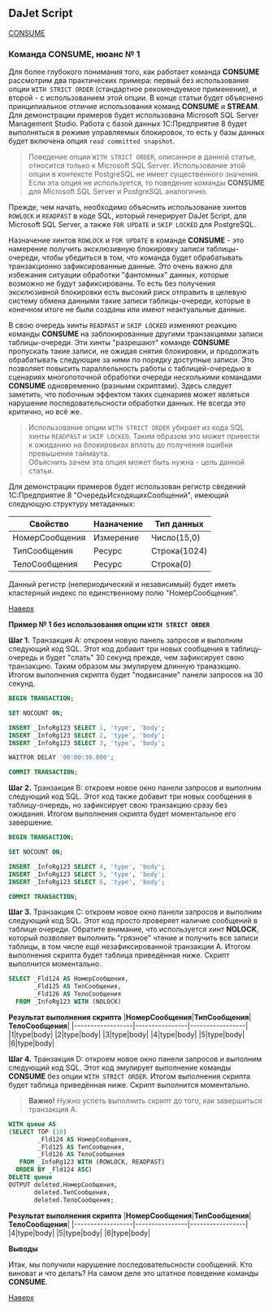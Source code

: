 ## DaJet Script

[CONSUME](https://github.com/zhichkin/dajet/tree/main/doc/dajet-script/databases/consume/README.md)

### Команда CONSUME, нюанс № 1

Для более глубокого понимания того, как работает команда **CONSUME** рассмотрим два практических примера: первый без использования опции ```WITH STRICT ORDER``` (стандартное рекомендуемое применение), и второй - с использованием этой опции. В конце статьи будет объяснено принципиальное отличие использования команд **CONSUME** и **STREAM**. Для демонстрации примеров будет использована Microsoft SQL Server Management Studio. Работа с базой данных 1С:Предприятие 8 будет выполняться в режиме управляемых блокировок, то есть у базы данных будет включена опция ```read committed snapshot```.

> Поведение опции ```WITH STRICT ORDER```, описанное в данной статье, относится только к Microsoft SQL Server. Использование этой опции в контексте PostgreSQL не имеет существенного значения. Если эта опция не используется, то поведение команды **CONSUME** для Microsoft SQL Server и PostgreSQL аналогично.

Прежде, чем начать, необходимо объяснить использование хинтов ```ROWLOCK``` и ```READPAST``` в коде SQL, который генерирует DaJet Script, для Microsoft SQL Server, а также ```FOR UPDATE``` и ```SKIP LOCKED``` для PostgreSQL.

Назначение хинтов ```ROWLOCK``` и ```FOR UPDATE``` в команде **CONSUME** - это намерение получить эксклюзивную блокировку записи таблицы-очереди, чтобы убедиться в том, что команда будет обрабатывать транзакционно зафиксированные данные. Это очень важно для избежания ситуации обработки "фантомных" данных, которые возможно не будут зафиксированы. То есть без получения эксклюзивной блокировки есть высокий риск отправить в целевую систему обмена данными такие записи таблицы-очереди, которые в конечном итоге не были созданы или имеют неактуальные данные.

В свою очередь хинты ```READPAST``` и ```SKIP LOCKED``` изменяют реакцию команды **CONSUME** на заблокированные другими транзакциями записи таблицы-очереди. Эти хинты "разрешают" команде **CONSUME** пропускать такие записи, не ожидая снятия блокировки, и продолжать обрабатывать следующие за ними по порядку доступные записи. Это позволяет повысить параллельность работы с таблицей-очередью в сценариях многопоточной обработки очереди несколькими командами **CONSUME** одновременно (разными скриптами). Здесь следует заметить, что побочным эффектом таких сценариев может являться нарушение последовательсности обработки данных. Не всегда это критично, но всё же.

> Использование опции ```WITH STRICT ORDER``` убирает из кода SQL хинты ```READPAST``` и ```SKIP LOCKED```. Таким образом это может привести к ожиданию на блокировках вплоть до получения ошибки превышения таймаута.<br>Объяснить зачем эта опция может быть нужна - цель данной статьи.

Для демонстрации примеров будет использован регистр сведений 1С:Предприятие 8 "ОчередьИсходящихСообщений", имеющий следующую структуру метаданных:

|**Свойство**|**Назначение**|**Тип данных**|
|------------|--------------|--------------|
|НомерСообщения|Измерение|Число(15,0)|
|ТипСообщения|Ресурс|Строка(1024)|
|ТелоСообщения|Ресурс|Строка(0)|

Данный регистр (непериодический и независимый) будет иметь кластерный индекс по единственному полю "НомерСообщения".

[Наверх](#команда-consume-нюанс--1)

**Пример № 1 без использования опции ```WITH STRICT ORDER```**

**Шаг 1.** Транзакция A: откроем новую панель запросов и выполним следующий код SQL. Этот код добавит три новых сообщения в таблицу-очередь и будет "спать" 30 секунд прежде, чем зафиксирует свою транзакцию. Таким образом мы эмулируем длинную траназкцию. Итогом выполнения скрипта будет "подвисание" панели запросов на 30 секунд.

```SQL
BEGIN TRANSACTION;

SET NOCOUNT ON;

INSERT _InfoRg123 SELECT 1, 'type', 'body';
INSERT _InfoRg123 SELECT 2, 'type', 'body';
INSERT _InfoRg123 SELECT 3, 'type', 'body';

WAITFOR DELAY '00:00:30.000';

COMMIT TRANSACTION;
```

**Шаг 2.** Транзакция B: откроем новое окно панели запросов и выполним следующий код SQL. Этот код также добавит три новых сообщения в таблицу-очередь, но зафиксирует свою транзакцию сразу без ожидания. Итогом выполнения скрипта будет моментальное его завершение.

```SQL
BEGIN TRANSACTION;

SET NOCOUNT ON;

INSERT _InfoRg123 SELECT 4, 'type', 'body';
INSERT _InfoRg123 SELECT 5, 'type', 'body';
INSERT _InfoRg123 SELECT 6, 'type', 'body';

COMMIT TRANSACTION;
```

**Шаг 3.** Транзакция C: откроем новое окно панели запросов и выполним следующий код SQL. Этот код просто проверяет наличие сообщений в таблице очереди. Обратите внимание, что используется хинт **NOLOCK**, который позволяет выполнить "грязное" чтение и получить все записи таблицы, в том числе ещё незафиксированной транзакции A. Итогом выполнения скрипта будет таблица приведённая ниже. Скрипт выполнится моментально.

```SQL
SELECT _Fld124 AS НомерСообщения,
       _Fld125 AS ТипСообщения,
       _Fld126 AS ТелоСообщения
  FROM _InfoRg123 WITH (NOLOCK)
```

**Результат выполнения скрипта**
|**НомерСообщения**|**ТипСообщения**|**ТелоСообщения**|
|------------------|----------------|-----------------|
|1|type|body|
|2|type|body|
|3|type|body|
|4|type|body|
|5|type|body|
|6|type|body|

**Шаг 4.** Транзакция D: откроем новое окно панели запросов и выполним следующий код SQL. Этот код эмулирует выполнение команды **CONSUME** без опции ```WITH STRICT ORDER```. Итогом выполнения скрипта будет таблица приведённая ниже. Скрипт выполнится моментально.

> **Важно!** Нужно успеть выполнить скрипт до того, как завершиться транзакция A.

```SQL
WITH queue AS 
(SELECT TOP (10)
        _Fld124 AS НомерСообщения,
        _Fld125 AS ТипСообщения,
        _Fld126 AS ТелоСообщения
   FROM _InfoRg123 WITH (ROWLOCK, READPAST)
  ORDER BY _Fld124 ASC)
DELETE queue
OUTPUT deleted.НомерСообщения,
       deleted.ТипСообщения,
       deleted.ТелоСообщения;
```
**Результат выполнения скрипта**
|**НомерСообщения**|**ТипСообщения**|**ТелоСообщения**|
|------------------|----------------|-----------------|
|4|type|body|
|5|type|body|
|6|type|body|

**Выводы**

Итак, мы получили нарушение последовательсности сообщений. Кто виноват и что делать? На самом деле это штатное поведение команды **CONSUME**.

[Наверх](#команда-consume-нюанс--1)
